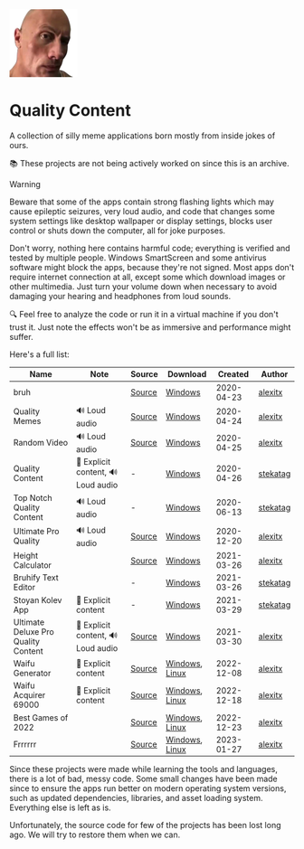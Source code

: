 <img src="assets/dwayne-johnson.png">

# Quality Content

A collection of silly meme applications born mostly from inside jokes of ours.

📚 These projects are not being actively worked on since this is an archive.

> [!WARNING]
> Beware that some of the apps contain strong flashing lights which may cause epileptic seizures, very loud audio, and
> code that changes some system settings like desktop wallpaper or display settings, blocks user control or shuts down
> the computer, all for joke purposes.

Don't worry, nothing here contains harmful code; everything is verified and tested by multiple people. Windows
SmartScreen and some antivirus software might block the apps, because they're not signed. Most apps don't require
internet connection at all, except some which download images or other multimedia. Just turn your volume down when
necessary to avoid damaging your hearing and headphones from loud sounds.

🔍 Feel free to analyze the code or run it in a virtual machine if you don't trust it. Just note the effects won't be as
immersive and performance might suffer.

Here's a full list:

| Name                                | Note                               | Source                                | Download                                                                           | Created    | Author               |
|-------------------------------------|------------------------------------|---------------------------------------|------------------------------------------------------------------------------------|------------|----------------------|
| bruh                                |                                    | [Source][bruh-source]                 | [Windows][bruh-release]                                                            | 2020-04-23 | [alexitx][alexitx]   |
| Quality Memes                       | 🔊 Loud audio                      | [Source][quality-memes-source]        | [Windows][quality-memes-release]                                                   | 2020-04-24 | [alexitx][alexitx]   |
| Random Video                        | 🔊 Loud audio                      | [Source][random-video-source]         | [Windows][random-video-release]                                                    | 2020-04-25 | [alexitx][alexitx]   |
| Quality Content                     | 🔞 Explicit content, 🔊 Loud audio | -                                     | [Windows][quality-content-release]                                                 | 2020-04-26 | [stekatag][stekatag] |
| Top Notch Quality Content           | 🔊 Loud audio                      | -                                     | [Windows][top-notch-quality-content-release]                                       | 2020-06-13 | [stekatag][stekatag] |
| Ultimate Pro Quality                | 🔊 Loud audio                      | [Source][ultimate-pro-quality-source] | [Windows][ultimate-pro-quality-release]                                            | 2020-12-20 | [alexitx][alexitx]   |
| Height Calculator                   |                                    | [Source][height-calculator-source]    | [Windows][height-calculator-release]                                               | 2021-03-26 | [alexitx][alexitx]   |
| Bruhify Text Editor                 |                                    | -                                     | [Windows][bruhify-text-editor-release]                                             | 2021-03-26 | [stekatag][stekatag] |
| Stoyan Kolev App                    | 🔞 Explicit content                | -                                     | [Windows][stoyan-kolev-app-release]                                                | 2021-03-29 | [stekatag][stekatag] |
| Ultimate Deluxe Pro Quality Content | 🔞 Explicit content, 🔊 Loud audio | [Source][udpqc-source]                | [Windows][udpqc-release]                                                           | 2021-03-30 | [alexitx][alexitx]   |
| Waifu Generator                     | 🔞 Explicit content                | [Source][waifu-generator-source]      | [Windows][waifu-generator-release-w], [Linux][waifu-generator-release-l]           | 2022-12-08 | [alexitx][alexitx]   |
| Waifu Acquirer 69000                | 🔞 Explicit content                | [Source][waifu-acquirer-69000-source] | [Windows][waifu-acquirer-69000-release-w], [Linux][waifu-acquirer-69000-release-l] | 2022-12-18 | [alexitx][alexitx]   |
| Best Games of 2022                  |                                    | [Source][best-games-of-2022-source]   | [Windows][best-games-of-2022-release-w], [Linux][best-games-of-2022-release-l]     | 2022-12-23 | [alexitx][alexitx]   |
| Frrrrrr                             |                                    | [Source][frrrrrr-source]              | [Windows][frrrrrr-release-w], [Linux][frrrrrr-release-l]                           | 2023-01-27 | [alexitx][alexitx]   |

Since these projects were made while learning the tools and languages, there is a lot of bad, messy code. Some small
changes have been made since to ensure the apps run better on modern operating system versions, such as updated
dependencies, libraries, and asset loading system. Everything else is left as is.

Unfortunately, the source code for few of the projects has been lost long ago. We will try to restore them when we can.


<!-- Links -->

[bruh-source]: https://github.com/quality-programming/quality-content/blob/master/bruh
[bruh-release]: https://github.com/quality-programming/quality-content/releases/download/downloads/bruh_v1.1.7z
[quality-memes-source]: https://github.com/quality-programming/quality-content/blob/master/quality-memes
[quality-memes-release]: https://github.com/quality-programming/quality-content/releases/download/downloads/Quality_Memes_v1.1.7z
[random-video-source]: https://github.com/quality-programming/quality-content/blob/master/random-video
[random-video-release]: https://github.com/quality-programming/quality-content/releases/download/downloads/Random_Video_v1.1.7z
[quality-content-source]: #
[quality-content-release]: https://github.com/quality-programming/quality-content/releases/download/downloads/Quality_Content_v1.0.7z
[top-notch-quality-content-source]: #
[top-notch-quality-content-release]: https://github.com/quality-programming/quality-content/releases/download/downloads/Top_Notch_Quality_Content_v1.0.7z
[ultimate-pro-quality-source]: https://github.com/quality-programming/quality-content/blob/master/ultimate-pro-quality
[ultimate-pro-quality-release]: https://github.com/quality-programming/quality-content/releases/download/downloads/Ultimate_Pro_Quality_v1.1.7z
[height-calculator-source]: https://github.com/quality-programming/quality-content/blob/master/height-calculator
[height-calculator-release]: https://github.com/quality-programming/quality-content/releases/download/downloads/Height_Calculator_v1.1.7z
[bruhify-text-editor-source]: #
[bruhify-text-editor-release]: https://github.com/quality-programming/quality-content/releases/download/downloads/Bruhify_Text_Editor_v1.1.7z
[stoyan-kolev-app-source]: #
[stoyan-kolev-app-release]: https://github.com/quality-programming/quality-content/releases/download/downloads/Stoyan_Kolev_App_v1.0.7z
[udpqc-source]: https://github.com/quality-programming/quality-content/blob/master/ultimate-deluxe-pro-quality-content
[udpqc-release]: https://github.com/quality-programming/quality-content/releases/download/downloads/Ultimate_Deluxe_Pro_Quality_Content_v1.3.7z
[waifu-generator-source]: https://github.com/quality-programming/quality-content/blob/master/waifu-generator
[waifu-generator-release-w]: https://github.com/quality-programming/quality-content/releases/download/downloads/Waifu_Generator_v1.0.2_win.7z
[waifu-generator-release-l]: https://github.com/quality-programming/quality-content/releases/download/downloads/Waifu_Generator_v1.0.2_linux.7z
[waifu-acquirer-69000-source]: https://github.com/quality-programming/quality-content/blob/master/waifu-acquirer-69000
[waifu-acquirer-69000-release-w]: https://github.com/quality-programming/quality-content/releases/download/downloads/Waifu_Acquirer_69000_v1.0.1_win.7z
[waifu-acquirer-69000-release-l]: https://github.com/quality-programming/quality-content/releases/download/downloads/Waifu_Acquirer_69000_v1.0.1_linux.7z
[best-games-of-2022-source]: https://github.com/quality-programming/quality-content/blob/master/best-games-of-2022
[best-games-of-2022-release-w]: https://github.com/quality-programming/quality-content/releases/download/downloads/Best_Games_of_2022_v1.0.1_win.7z
[best-games-of-2022-release-l]: https://github.com/quality-programming/quality-content/releases/download/downloads/Best_Games_of_2022_v1.0.1_linux.7z
[frrrrrr-source]: https://github.com/quality-programming/quality-content/blob/master/frrrrrr
[frrrrrr-release-w]: https://github.com/quality-programming/quality-content/releases/download/downloads/Frrrrrr_v1.0.1_win.7z
[frrrrrr-release-l]: https://github.com/quality-programming/quality-content/releases/download/downloads/Frrrrrr_v1.0.1_linux.7z

[alexitx]: https://github.com/alexitx
[stekatag]: https://github.com/stekatag
